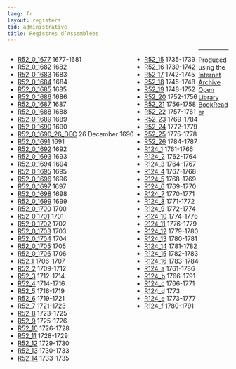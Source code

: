```yaml
---
lang: fr
layout: registers
tid: administrative
title: Registres d’Assemblées
---
```


<ul style="float:left;">
<li><a href="R52_0_1677/index.html" target="bookreader">R52_0_1677</a> 1677-1681</li>
<li><a href="R52_0_1682/index.html" target="bookreader">R52_0_1682</a> 1682</li>
<li><a href="R52_0_1683/index.html" target="bookreader">R52_0_1683</a> 1683</li>
<li><a href="R52_0_1684/index.html" target="bookreader">R52_0_1684</a> 1684</li>
<li><a href="R52_0_1685/index.html" target="bookreader">R52_0_1685</a> 1685</li>
<li><a href="R52_0_1686/index.html" target="bookreader">R52_0_1686</a> 1686</li>
<li><a href="R52_0_1687/index.html" target="bookreader">R52_0_1687</a> 1687</li>
<li><a href="R52_0_1688/index.html" target="bookreader">R52_0_1688</a> 1688</li>
<li><a href="R52_0_1689/index.html" target="bookreader">R52_0_1689</a> 1689</li>
<li><a href="R52_0_1690/index.html" target="bookreader">R52_0_1690</a> 1690</li>
<li><a href="R52_0_1690_26_DEC/index.html" target="bookreader">R52_0_1690_26_DEC</a> 26 December 1690</li>
<li><a href="R52_0_1691/index.html" target="bookreader">R52_0_1691</a> 1691</li>
<li><a href="R52_0_1692/index.html" target="bookreader">R52_0_1692</a> 1692</li>
<li><a href="R52_0_1693/index.html" target="bookreader">R52_0_1693</a> 1693</li>
<li><a href="R52_0_1694/index.html" target="bookreader">R52_0_1694</a> 1694</li>
<li><a href="R52_0_1695/index.html" target="bookreader">R52_0_1695</a> 1695</li>
<li><a href="R52_0_1696/index.html" target="bookreader">R52_0_1696</a> 1696</li>
<li><a href="R52_0_1697/index.html" target="bookreader">R52_0_1697</a> 1697</li>
<li><a href="R52_0_1698/index.html" target="bookreader">R52_0_1698</a> 1698</li>
<li><a href="R52_0_1699/index.html" target="bookreader">R52_0_1699</a> 1699</li>
<li><a href="R52_0_1700/index.html" target="bookreader">R52_0_1700</a> 1700</li>
<li><a href="R52_0_1701/index.html" target="bookreader">R52_0_1701</a> 1701</li>
<li><a href="R52_0_1702/index.html" target="bookreader">R52_0_1702</a> 1702</li>
<li><a href="R52_0_1703/index.html" target="bookreader">R52_0_1703</a> 1703</li>
<li><a href="R52_0_1704/index.html" target="bookreader">R52_0_1704</a> 1704</li>
<li><a href="R52_0_1705/index.html" target="bookreader">R52_0_1705</a> 1705</li>
<li><a href="R52_0_1706/index.html" target="bookreader">R52_0_1706</a> 1706</li>
<li><a href="R52_1/index.html" target="bookreader">R52_1</a> 1706-1707</li>
<li><a href="R52_2/index.html" target="bookreader">R52_2</a> 1709-1712</li>
<li><a href="R52_3/index.html" target="bookreader">R52_3</a> 1712-1714</li>
<li><a href="R52_4/index.html" target="bookreader">R52_4</a> 1714-1716</li>
<li><a href="R52_5/index.html" target="bookreader">R52_5</a> 1716-1719</li>
<li><a href="R52_6/index.html" target="bookreader">R52_6</a> 1719-1721</li>
<li><a href="R52_7/index.html" target="bookreader">R52_7</a> 1721-1723</li>
<li><a href="R52_8/index.html" target="bookreader">R52_8</a> 1723-1725</li>
<li><a href="R52_9/index.html" target="bookreader">R52_9</a> 1725-1726</li>
<li><a href="R52_10/index.html" target="bookreader">R52_10</a> 1726-1728</li>
<li><a href="R52_11/index.html" target="bookreader">R52_11</a> 1728-1729</li>
<li><a href="R52_12/index.html" target="bookreader">R52_12</a> 1729-1730</li>
<li><a href="R52_13/index.html" target="bookreader">R52_13</a> 1730-1733</li>
<li><a href="R52_14/index.html" target="bookreader">R52_14</a> 1733-1735</li>
</ul>

<ul style="float:left;">
<li><a href="R52_15/index.html" target="bookreader">R52_15</a> 1735-1739</li>
<li><a href="R52_16/index.html" target="bookreader">R52_16</a> 1739-1742</li>
<li><a href="R52_17/index.html" target="bookreader">R52_17</a> 1742-1745</li>
<li><a href="R52_18/index.html" target="bookreader">R52_18</a> 1745-1748</li>
<li><a href="R52_19/index.html" target="bookreader">R52_19</a> 1748-1752</li>
<li><a href="R52_20/index.html" target="bookreader">R52_20</a> 1752-1756</li>
<li><a href="R52_21/index.html" target="bookreader">R52_21</a> 1756-1758</li>
<li><a href="R52_22/index.html" target="bookreader">R52_22</a> 1757-1761</li>
<li><a href="R52_23/index.html" target="bookreader">R52_23</a> 1769-1784</li>
<li><a href="R52_24/index.html" target="bookreader">R52_24</a> 1772-1779</li>
<li><a href="R52_25/index.html" target="bookreader">R52_25</a> 1775-1778</li>
<li><a href="R52_26/index.html" target="bookreader">R52_26</a> 1784-1787</li>
<li><a href="R124_1/index.html" target="bookreader">R124_1</a> 1761-1766</li>
<li><a href="R124_2/index.html" target="bookreader">R124_2</a> 1762-1764</li>
<li><a href="R124_3/index.html" target="bookreader">R124_3</a> 1764-1767</li>
<li><a href="R124_4/index.html" target="bookreader">R124_4</a> 1767-1768</li>
<li><a href="R124_5/index.html" target="bookreader">R124_5</a> 1768-1769</li>
<li><a href="R124_6/index.html" target="bookreader">R124_6</a> 1769-1770</li>
<li><a href="R124_7/index.html" target="bookreader">R124_7</a> 1770-1771</li>
<li><a href="R124_8/index.html" target="bookreader">R124_8</a> 1771-1772</li>
<li><a href="R124_9/index.html" target="bookreader">R124_9</a> 1772-1774</li>
<li><a href="R124_10/index.html" target="bookreader">R124_10</a> 1774-1776</li>
<li><a href="R124_11/index.html" target="bookreader">R124_11</a> 1776-1779</li>
<li><a href="R124_12/index.html" target="bookreader">R124_12</a> 1779-1780</li>
<li><a href="R124_13/index.html" target="bookreader">R124_13</a> 1780-1781</li>
<li><a href="R124_14/index.html" target="bookreader">R124_14</a> 1781-1782</li>
<li><a href="R124_15/index.html" target="bookreader">R124_15</a> 1782-1783</li>
<li><a href="R124_16/index.html" target="bookreader">R124_16</a> 1783-1784</li>
<li><a href="R124_a/index.html" target="bookreader">R124_a</a> 1761-1786</li>
<li><a href="R124_b/index.html" target="bookreader">R124_b</a> 1766-1791</li>
<li><a href="R124_c/index.html" target="bookreader">R124_c</a> 1766-1771</li>
<li><a href="R124_d/index.html" target="bookreader">R124_d</a> 1773</li>
<li><a href="R124_e/index.html" target="bookreader">R124_e</a> 1773-1777</li>
<li><a href="R124_f/index.html" target="bookreader">R124_f</a> 1780-1791</li>
</ul>

<hr>

<p>
Produced using the <a href="http://internetarchive.org" target="_blank">Internet Archive</a> <a href="http://openlibrary.org/dev/docs/bookreader" target="_blank">Open Library BookReader</a>
</p>
